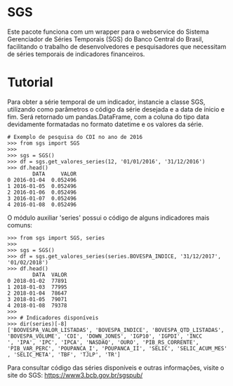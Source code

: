 SGS
===
Este pacote funciona com um wrapper para o webservice do
Sistema Gerenciador de Séries Temporais (SGS) do Banco Central do Brasil, facilitando o trabalho de desenvolvedores e pesquisadores que necessitam de séries temporais de indicadores financeiros.

Tutorial
========

Para obter a série temporal de um indicador, instancie a classe SGS, utilizando como parâmetros o código da série desejada e a data de ínicio e fim. Será retornado um pandas.DataFrame, com a coluna do tipo data devidamente formatadas no formato datetime e os valores da série.

```
# Exemplo de pesquisa do CDI no ano de 2016
>>> from sgs import SGS
>>>
>>> sgs = SGS()
>>> df = sgs.get_valores_series(12, '01/01/2016', '31/12/2016')
>>> df.head()
        DATA     VALOR
0 2016-01-04  0.052496
1 2016-01-05  0.052496
2 2016-01-06  0.052496
3 2016-01-07  0.052496
4 2016-01-08  0.052496
```

O módulo auxiliar 'series' possui o código de alguns indicadores mais comuns:

```
>>> from sgs import SGS, series
>>>
>>> sgs = SGS()
>>> df = sgs.get_valores_series(series.BOVESPA_INDICE, '31/12/2017', '01/02/2018')
>>> df.head()
        DATA  VALOR
0 2018-01-02  77891
1 2018-01-03  77995
2 2018-01-04  78647
3 2018-01-05  79071
4 2018-01-08  79378
>>>
>>> # Indicadores disponíveis
>>> dir(series)[-8]
['BOOVESPA_VALOR_LISTADAS', 'BOVESPA_INDICE', 'BOVESPA_QTD_LISTADAS', 'BOVESPA_VOLUME', 'CDI', 'DOWN_JONES', 'IGP10', 'IGPDI', 'INCC
', 'IPA', 'IPC', 'IPCA', 'NASDAQ', 'OURO', 'PIB_RS_CORRENTE', 'PIB_VAR_PERC', 'POUPANCA_I', 'POUPANCA_II', 'SELIC', 'SELIC_ACUM_MES'
, 'SELIC_META', 'TBF', 'TJLP', 'TR']
```

Para consultar código das séries disponíveis e outras informações, visite o site do SGS: https://www3.bcb.gov.br/sgspub/

